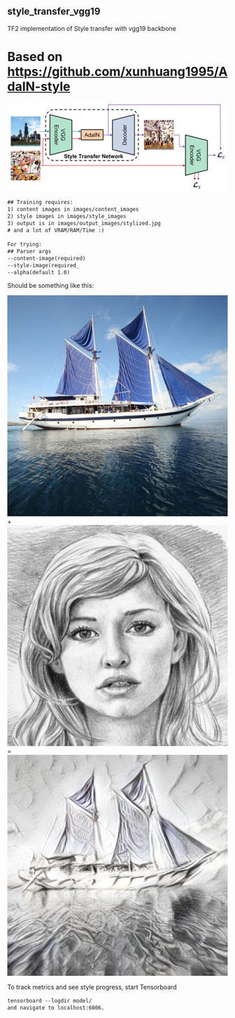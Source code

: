 ## style_transfer_vgg19
TF2 implementation of Style transfer with vgg19 backbone

# Based on https://github.com/xunhuang1995/AdaIN-style
![model_architecture](https://github.com/Zyarra/style_transfer_vgg19/blob/main/images/examples/architecture.jpg)


```
## Training requires:
1) content images in images/content_images
2) style images in images/style_images
3) output is in images/output_images/stylized.jpg
# and a lot of VRAM/RAM/Time :)

For trying: 
## Parser args
--content-image(required)
--style-image(required_
--alpha(default 1.0)
```
Should be something like this:

![content](https://github.com/Zyarra/style_transfer_vgg19/blob/main/images/examples/sailboat_cropped.jpg) + ![style](https://github.com/Zyarra/style_transfer_vgg19/blob/main/images/examples/sketch_cropped.png) = ![content_style](https://github.com/Zyarra/style_transfer_vgg19/blob/main/images/examples/sailboat_stylized_sketch.jpg)


To track metrics and see style progress, start Tensorboard
```
tensorboard --logdir model/
and navigate to localhost:6006.
```

